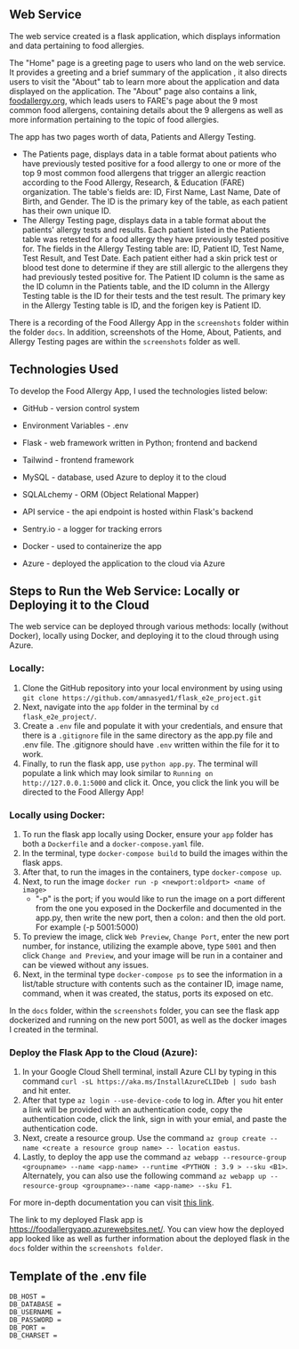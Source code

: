## Web Service
The web service created is a flask application, which displays information and data pertaining to food allergies. 

The "Home" page is a greeting page to users who land on the web service. It provides a greeting and a brief summary of the application , it also directs users to visit the "About" tab to learn more about the application and data displayed on the application. The "About" page also contains a link, [foodallergy.org](https://www.foodallergy.org/living-food-allergies/food-allergy-essentials/common-allergens), which leads users to FARE's page about the 9 most common food allergens, containing details about the 9 allergens as well as more information pertaining to the topic of food allergies. 

The app has two pages worth of data, Patients and Allergy Testing.
- The Patients page, displays data in a table format about patients who have previously tested positive for a food allergy to one or more of the top 9 most common food allergens that trigger an allergic reaction according to the Food Allergy, Research, & Education (FARE) organization. The table's fields are: ID, First Name, Last Name, Date of Birth, and Gender. The ID is the primary key of the table, as each patient has their own unique ID. 
- The Allergy Testing page, displays data in a table format about the patients' allergy tests and results. Each patient listed in the Patients table was retested for a food allergy they have previously tested positive for. The fields in the Allergy Testing table are: ID, Patient ID, Test Name, Test Result, and Test Date. Each patient either had a skin prick test or blood test done to determine if they are still allergic to the allergens they had previously tested positive for. The Patient ID column is the same as the ID column in the Patients table, and the ID column in the Allergy Testing table is the ID for their tests and the test result. The primary key in the Allergy Testing table is ID, and the forigen key is Patient ID.  

There is a recording of the Food Allergy App in the `screenshots` folder within the folder `docs`. In addition, screenshots of the Home, About, Patients, and Allergy Testing pages are within the `screenshots` folder as well.

## Technologies Used

To develop the Food Allergy App, I used the technologies listed below:

- GitHub - version control system

- Environment Variables - .env 

- Flask - web framework written in Python; frontend and backend

- Tailwind - frontend framework

- MySQL - database, used Azure to deploy it to the cloud

- SQLALchemy - ORM (Object Relational Mapper)

- API service - the api endpoint is hosted within Flask's backend

- Sentry.io -  a logger for tracking errors

- Docker -  used to containerize the app

- Azure - deployed the application to the cloud via Azure

## Steps to Run the Web Service: Locally or Deploying it to the Cloud
The web service can be deployed through various methods: locally (without Docker), locally using Docker, and deploying it to the cloud through using Azure.

### Locally:
1. Clone the GitHub repository into your local environment by using using `git clone https://github.com/amnasyed1/flask_e2e_project.git`
2. Next, navigate into the `app` folder in the terminal by `cd flask_e2e_project/`.
3. Create a ``.env`` file and populate it with your credentials, and ensure that there is a ``.gitignore`` file in the same directory as the app.py file and .env file. The .gitignore should have ``.env`` written within the file for it to work.
4. Finally, to run the flask app, use `python app.py`. The terminal will populate a link which may look similar to `Running on http://127.0.0.1:5000` and click it. Once, you click the link you will be directed to the Food Allergy App!

### Locally using Docker:
1. To run the flask app locally using Docker, ensure your `app` folder has both a ``Dockerfile`` and a ``docker-compose.yaml`` file.
2. In the terminal, type `docker-compose build` to build the images within the flask apps.
3. After that, to run the images in the containers, type `docker-compose up`.
4. Next, to run the image `docker run -p <newport:oldport> <name of image>`
   - "-p" is the port; if you would like to run the image on a port different from the one you exposed in the Dockerfile and documented in the app.py, then write the new port, then a colon`:` and then the old port. For example (-p 5001:5000)
5. To preview the image, click `Web Preview`, `Change Port`, enter the new port number, for instance, utilizing the example above, type `5001` and then click `Change and Preview`, and your image will be run in a container and can be viewed without any issues.
6. Next, in the terminal type `docker-compose ps` to see the information in a list/table structure with contents such as the container ID, image name, command, when it was created, the status, ports its exposed on etc.

In the `docs` folder, within the `screenshots` folder, you can see the flask app dockerized and running on the new port 5001, as well as the docker images I created in the terminal.


### Deploy the Flask App to the Cloud (Azure):
1. In your Google Cloud Shell terminal, install Azure CLI by typing in this command `curl -sL https://aka.ms/InstallAzureCLIDeb | sudo bash` and hit enter.
2. After that type `az login --use-device-code` to log in. After you hit enter a link will be provided with an authentication code, copy the authentication code, click the link, sign in with your emial, and paste the authentication code.
3. Next, create a resource group. Use the command `az group create --name <create a resource group name> -- location eastus`.
4. Lastly, to deploy the app use the command  `az webapp --resource-group <groupname> --name <app-name> --runtime <PYTHON : 3.9 > --sku <B1>`. Alternately, you can also use the following command `az webapp up --resource-group <groupname>--name <app-name> --sku F1`. 

For more in-depth documentation you can visit [this link](https://learn.microsoft.com/en-us/cli/azure/webapp?view=azure-cli-latest). 

The link to my deployed Flask app is https://foodallergyapp.azurewebsites.net/. You can view how the deployed app looked like as well as further information about the deployed flask in the `docs` folder within the `screenshots folder`. 

## Template of the .env file 
``````
DB_HOST =
DB_DATABASE = 
DB_USERNAME = 
DB_PASSWORD = 
DB_PORT = 
DB_CHARSET = 
``````
